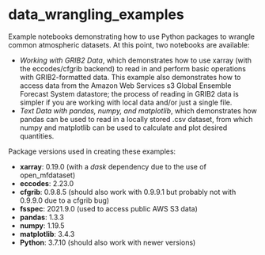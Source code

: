 # data_wrangling_examples
Example notebooks demonstrating how to use Python packages to wrangle common atmospheric datasets. At this point, two notebooks are available: 

<ul>
  <li><i>Working with GRIB2 Data</i>, which demonstrates how to use xarray (with the eccodes/cfgrib backend) to read in and perform basic operations with GRIB2-formatted data. This example also demonstrates how to access data from the Amazon Web Services s3 Global Ensemble Forecast System datastore; the process of reading in GRIB2 data is simpler if you are working with local data and/or just a single file.</li>
  <li><i>Text Data with pandas, numpy, and matplotlib</i>, which demonstrates how pandas can be used to read in a locally stored .csv dataset, from which numpy and matplotlib can be used to calculate and plot desired quantities.</li>
</ul>

Package versions used in creating these examples:
<ul>
  <li><b>xarray</b>: 0.19.0 (with a <i>dask</i> dependency due to the use of open_mfdataset)</li>
  <li><b>eccodes</b>: 2.23.0</li>
  <li><b>cfgrib</b>: 0.9.8.5 (should also work with 0.9.9.1 but probably not with 0.9.9.0 due to a cfgrib bug)</li>
  <li><b>fsspec</b>: 2021.9.0 (used to access public AWS S3 data)</li>
  <li><b>pandas</b>: 1.3.3</li>
  <li><b>numpy</b>: 1.19.5</li>
  <li><b>matplotlib</b>: 3.4.3</li>
  <li><b>Python</b>: 3.7.10 (should also work with newer versions)</li>
</ul>
